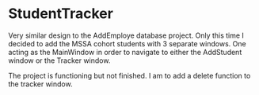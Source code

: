 # StudentTracker
Very similar design to the AddEmploye database project. Only this time I decided to add the MSSA cohort students with 3 separate windows. One acting as the MainWindow in order to navigate to either the AddStudent window or the Tracker window.

The project is functioning but not finished. I am to add a delete function to the tracker window.
